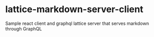 # lattice-markdown-server-client
Sample react client and graphql lattice server that serves markdown through GraphQL

